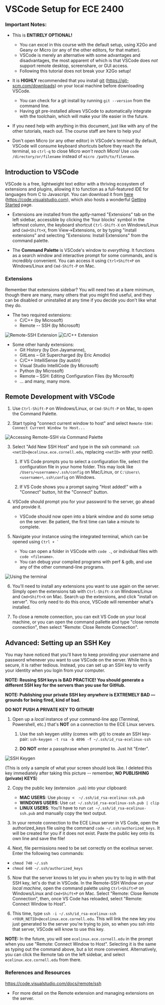# VSCode Setup for ECE 2400

### Important Notes:

- This is **ENTIRELY OPTIONAL!**
  - You can excel in this course with the default setup, using X2Go and Geany or Micro (or any of the other editors, for that matter).
  - VSCode is merely an alternative with some advantages and disadvantages, the most apparent of which is that VSCode does *not* support remote desktop, screenshare, or GUI access.
  - Following this tutorial does not break your X2Go setup!

- It is **HIGHLY** recommended that you install [git](https://git-scm.com/downloads) (https://git-scm.com/downloads) on your local machine before downloading VSCode.
  - You can check for a git install by running `git --version` from the command line.
  - Having git pre-installed allows VSCode to automatically integrate with the toolchain, which will make your life easier in the future.

- If you need help with anything in this document, just like with any of the other tutorials, reach out. The course staff are here to help you!

- Don't open Micro (or any other editor) in VSCode's terminal! By default, VSCode will consume keyboard shortcuts before they reach the terminal, so `ctrl-q` to close Micro *won't reach Micro!* Use `code /directory/or/filename` instead of `micro /path/to/filename`.


## Introduction to VSCode
VSCode is a free, lightweight text editor with a thriving ecosystem of extensions and plugins, allowing it to function as a full-featured IDE for languages from C to Javascript. You can download it from [here](https://code.visualstudio.com) (https://code.visualstudio.com), which also hosts a wonderful [Getting Started](https://code.visualstudio.com/docs) page.

- Extensions are installed from the aptly-named "Extensions" tab on the left sidebar, accessible by clicking the 'four blocks' symbol in the leftmost column, the keyboard shortcut `Ctrl-Shift-X` on Windows/Linux and `Cmd+Shift+X`, from View->Extensions, or by typing "install extensions" and selecting "Extensions: Install Extensions" from the command palette.

- The **Command Palette** is VSCode's window to *everything*. It functions as a search window and interactive prompt for some commands, and is incredibly convenient. You can access it using `Ctrl+Shift+P` on Windows/Linux and `Cmd-Shift-P` on Mac.

### Extensions
Remember that extensions sidebar? You will need two at a bare minimum, though there are many, many others that you might find useful, and they can be disabled or uninstalled at any time if you decide you don't like what they do.
- The two required extensions:
  - C/C++ (by Microsoft)
  - Remote -- SSH (by Microsoft)

![Remote-SSH Extension](resources/remote-ssh-extension.png) ![C/C++ Extension](resources/c-cpp-extension.png)

- Some other handy extensions:
  - Git History (by Don Jayamanne),
  - GitLens – Git Supercharged (by Eric Amodio)
  - C/C++ IntelliSense (by austin)
  - Visual Studio IntelliCode (by Microsoft)
  - Python (by Microsoft)
  - Remote – SSH: Editing Configuration Files (by Microsoft)
  - ... and many, many more.

## Remote Development with VSCode

1. Use `Ctrl-Shift-P` on Windows/Linux, or `Cmd-Shift-P` on Mac, to open the Command Palette.

2. Start typing "connect current window to host" and select `Remote-SSH: Connect Current Window to Host...`

![Accessing Remote-SSH via Command Palette](resources/remote-ssh-cmd-palette.png)

3. Select "Add New SSH Host" and type in the ssh command: `ssh <netID>@ecelinux.ece.cornell.edu`, replacing `<netID>` with your netID.

    1. If VS Code prompts you to select a configuration file, select the configuration file in your home folder. This may look like `/Users/<username>/.ssh/config` on Mac/Linux, or `C:\Users\<username>\.ssh\config` on Windows.

    2. If VS Code shows you a prompt saying "Host added!" with a "Connect" button, hit the "Connect" button.

4. VSCode should prompt you for your password to the server, go ahead and provide it.
   - VSCode should now open into a blank window and do some setup on the server. Be patient, the first time can take a minute to complete.

5. Navigate your instance using the integrated terminal, which can be opened using ```Ctrl + ` ```
   - You can open a folder in VSCode with `code .`, or individual files with `code <filename>`.
   - You can debug your compiled programs with perf & gdb, and use any of the other command-line programs.
  
![Using the terminal](resources/remote-whoami.png)

6. You'll need to install any extensions you want to use again on the server. Simply open the extensions tab with `Ctrl-Shift-X` on Windows/Linux and `Cmd+Shift+X` on Mac. Search up the extensions, and click "install on server". You only need to do this once, VSCode will remember what's installed.

7. To close a remote connection, you can exit VS Code on your local machine, or you can open the command pallette and type "close remote connection", then select "Remote: Close Remote Connection".


## Advanced: Setting up an SSH Key
You may have noticed that you'll have to keep providing your username and password whenever you want to use VSCode on the server. While this is secure, it is rather tedious. Instead, you can set up an SSH key to verify your identity when you login from your computer.

**NOTE: Reusing SSH keys is BAD PRACTICE! You should generate a different SSH key for the servers than you use for GitHub.**

**NOTE: Publishing your private SSH key *anywhere* is EXTREMELY BAD — grounds for being fired, kind of bad.**

**DO NOT PUSH A PRIVATE KEY TO GITHUB!**

1. Open up a *local* instance of your command-line app (Terminal, Powershell, etc.) that's **NOT** on a connection to the ECE Linux servers. 

    1. Use the ssh keygen utility (comes with git) to create an SSH key-pair: 
    `ssh-keygen -t rsa -b 4096 -f ~/.ssh/id_rsa-ecelinux-ssh`

    2. **DO NOT** enter a passphrase when prompted to. Just hit "Enter".

![SSH Keygen](resources/ssh-keygen.png)

(This is only a sample of what your screen should look like. I deleted this key immediately after taking this picture -- remember, **NO PUBLISHING (private) KEYS**)

2. Copy the public key (extension `.pub`) into your clipboard:
   - **MAC USERS**: Use `pbcopy <  ~/.ssh/id_rsa-ecelinux-ssh.pub`
   - **WINDOWS USERS**: Use `cat ~/.ssh/id_rsa-ecelinux-ssh.pub | clip`
   - **LINUX USERS**: You'll have to run `cat ~/.ssh/id_rsa-ecelinux-ssh.pub` and manually copy the text output.

3. In your remote connection to the ECE Linux server in VS Code, open the authorized_keys file using the command `code ~/.ssh/authorized_keys`. It will be created for you if it does not exist. Paste the public key onto its own line and save the file!

4. Next, file permissions need to be set correctly on the ecelinux server. Enter the following two commands:
  - `chmod 740 ~/.ssh`
  - `chmod 640 ~/.ssh/authorized_keys`

5. Now that the server knows to let you in when you try to log in with that SSH key, let's do that in VSCode. In the Remote-SSH Window _on your local machine_, open the command palette using `Ctrl+Shift+P` on Windows/Linux and `Cmd+Shift+P` on Mac. Select "Remote: Close Remote Connection", then, once VS Code has reloaded, select "Remote: Connect Window to Host".

6. This time, type `ssh -i ~/.ssh/id_rsa-ecelinux-ssh <YOUR_NETID>@ecelinux.ece.cornell.edu`. This will link the new key you just generated to the server you're trying to join, so when you ssh into that server, VSCode will know to use this key.

**NOTE:** In the future, you will see `ecelinux.ece.cornell.edu` in the prompt when you use "Remote: Connect Window to Host". Selecting it is the same as typing out the command above, but a lot more convenient. Alternatively, you can click the Remote tab on the left sidebar, and select `ecelinux.ece.cornell.edu` from there.

### References and Resources
https://code.visualstudio.com/docs/remote/ssh 
- For more detail on the Remote extension and managing extensions on the server.
